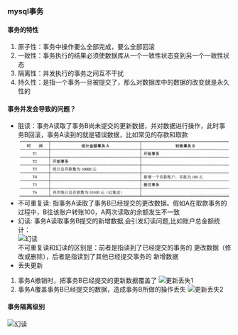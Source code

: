 ### mysql事务
#### 事务的特性
1. 原子性：事务中操作要么全部完成，要么全部回滚
2. 一致性：事务执行的结果必须使数据库从一个一致性状态变到另一个一致性状态
3. 隔离性：并发执行的事务之间互不干扰
4. 持久性：是指一个事务一旦被提交了，那么对数据库中的数据的改变就是永久性的

#### 事务并发会导致的问题？
- 脏读：事务A读取了事务B尚未提交的更新数据，并对数据进行操作，此时事务B回滚，事务A读到的就是错误数据，比如常见的存款和取款<br/>
    ![脏读](https://github.com/shifefiei/job-interview/blob/master/static/picture/zangdu.png)
- 不可重复读: 指事务A读取了事务B已经提交的更改数据。假如A在取款事务的过程中，B往该账户转账100，A两次读取的余额发生不一致
- 幻读: 事务A读取事务B提交的新增数据,会引发幻读问题,比如账户总金额统计：<br/>
    ![幻读]((https://github.com/shifefiei/job-interview/blob/master/static/picture/huandu.png))<br/>
    不可重复读和幻读的区别是：前者是指读到了已经提交的事务的 更改数据（修改或删除），后者是指读到了其他已经提交事务的 新增数据
- 丢失更新
1. 事务A撤销时，把事务B已经提交的更新数据覆盖了
    ![更新丢失1]((https://github.com/shifefiei/job-interview/blob/master/static/picture/update-1.png))<br/>
2. 事务A覆盖事务B已经提交的数据，造成事务B所做的操作丢失
    ![更新丢失2]((https://github.com/shifefiei/job-interview/blob/master/static/picture/update-2.png))<br/>
    
#### 事务隔离级别
  ![幻读]((https://github.com/shifefiei/job-interview/blob/master/static/picture/update-2.png))<br/>